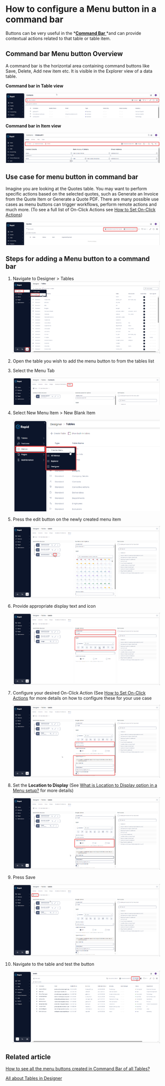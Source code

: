 # How to configure a Menu button in a command bar

Buttons can be very useful in the *[**Command Bar** ](https://docs.rapidplatform.com/books/glossary/page/command-bar)*and can provide contextual actions related to that table or table item.

## Command bar Menu button Overview

A command bar is the horizontal area containing command buttons like Save, Delete, Add new item etc. It is visible in the Explorer view of a data table.

**Command bar in Table view**

![Command bar button in table view](<Command Bar item in table view.png>)

**Command bar in Item view**

![Command bar button in item view](<Command Bar item in item view.png>)

## Use case for menu button in command bar

Imagine you are looking at the Quotes table. You may want to perform specific actions based on the selected quotes, such as Generate an Invoice from the Quote Item or Generate a Quote PDF. There are many possible use cases as menu buttons can trigger workflows, perform remote actions and much more. (To see a full list of On-Click Actions see [How to Set On-Click Actions](https://docs.rapidplatform.com/books/experiences/page/how-to-set-on-click-action-for-a-menu-item))

![Command bar button examples](<Button Examples.png>)

## Steps for adding a Menu button to a command bar

1. Navigate to Designer &gt; Tables  
    ![Navigate to Tables](<../../../Navigate to Tables.png>)
2. Open the table you wish to add the menu button to from the tables list
3. Select the Menu Tab  

    ![Navigate to the menu tab](<../../Navigate to Table Menus.png>)
4. Select New Menu Item &gt; New Blank Item  

    ![Create new menu item](<../../Create a Menu.png>)
5. Press the edit button on the newly created menu item 

    ![Edit the new menu item](<Edit the new menu item.png>)
6. Provide appropriate display text and icon  

    ![Set title and icon](<Configure title and icon.png>)
7. Configure your desired On-Click Action (See [How to Set On-Click Actions](https://docs.rapidplatform.com/books/experiences/page/how-to-set-on-click-action-for-a-menu-item) for more details on how to configure these for your use case  

    ![Configure the on-click action](<Configure on-click action.png>)
8. Set the **Location to Display** (See [What is Location to Display option in a Menu setup?](https://docs.rapidplatform.com/books/experiences/page/what-is-location-to-display-option-in-a-menu-setup) for more details)  

    ![Set location to display](<Set location to display.png>)
9. Press Save  

    ![Save the menu](<Save the Menu.png>)
10. Navigate to the table and test the button  

    ![Test the button in Explorer](<Test the new button in Explorer.png>)

## Related article

[How to see all the menu buttons created in Command Bar of all Tables?](https://docs.rapidplatform.com/books/experiences/page/where-to-find-a-list-of-all-menu-buttons-created-for-command-bars-across-data-tables "Where to find a list of all Menu buttons created for Command Bars across data tables?")

[All about Tables in Designer](https://docs.rapidplatform.com/books/experiences/page/all-about-tables-in-designer "All about Tables in Designer")
